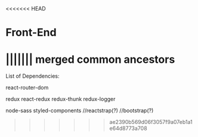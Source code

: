 <<<<<<< HEAD
# Front-End
||||||| merged common ancestors
=======
List of Dependencies: 

react-router-dom

redux
react-redux
redux-thunk
redux-logger

node-sass
styled-components
//reactstrap(?)
//bootstrap(?)

>>>>>>> ae2390b569d06f3057f9a07eb1a1e64d8773a708

